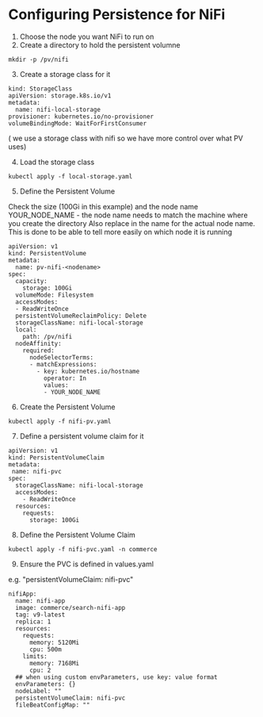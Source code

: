 
# Configuring Persistence for NiFi

1. Choose the node you want NiFi to run on
2. Create a directory to hold the persistent volumne
```
mkdir -p /pv/nifi
```
3. Create a storage class for it

```
kind: StorageClass
apiVersion: storage.k8s.io/v1
metadata:
  name: nifi-local-storage
provisioner: kubernetes.io/no-provisioner
volumeBindingMode: WaitForFirstConsumer
```

( we use a storage class with nifi so we have more control over what PV uses)

4. Load the storage class
```
kubectl apply -f local-storage.yaml
```
5. Define the Persistent Volume

Check the size (100Gi in this example) and the node name YOUR_NODE_NAME - the node name needs to match the machine where you create the directory
Also replace <hostname> in the name for the actual node name. This is done to be able to tell more easily on which node it is running 

```
apiVersion: v1
kind: PersistentVolume
metadata:
  name: pv-nifi-<nodename>
spec:
  capacity:
    storage: 100Gi
  volumeMode: Filesystem
  accessModes:
  - ReadWriteOnce
  persistentVolumeReclaimPolicy: Delete
  storageClassName: nifi-local-storage
  local:
    path: /pv/nifi
  nodeAffinity:
    required:
      nodeSelectorTerms:
      - matchExpressions:
        - key: kubernetes.io/hostname
          operator: In
          values:
          - YOUR_NODE_NAME
```
6. Create the Persistent Volume
```
kubectl apply -f nifi-pv.yaml
```
 
7. Define a persistent volume claim for it

```
apiVersion: v1
kind: PersistentVolumeClaim
metadata:
 name: nifi-pvc
spec:
  storageClassName: nifi-local-storage
  accessModes:
    - ReadWriteOnce
  resources:
    requests:
      storage: 100Gi
```

8. Define the Persistent Volume Claim

```
kubectl apply -f nifi-pvc.yaml -n commerce
```

9. Ensure the PVC is defined in values.yaml

e.g. "persistentVolumeClaim: nifi-pvc"

```
nifiApp:
  name: nifi-app
  image: commerce/search-nifi-app
  tag: v9-latest
  replica: 1
  resources:
    requests:
      memory: 5120Mi
      cpu: 500m
    limits:
      memory: 7168Mi
      cpu: 2
  ## when using custom envParameters, use key: value format
  envParameters: {}
  nodeLabel: ""
  persistentVolumeClaim: nifi-pvc
  fileBeatConfigMap: ""
```






